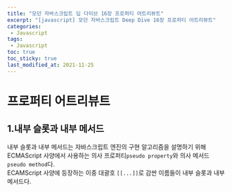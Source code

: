```yaml
---
title: "모던 자바스크립트 딥 다이브 16장 프로퍼티 어트리뷰트"
excerpt: "[javascript] 모던 자바스크립트 Deep Dive 16장 프로퍼티 어트리뷰트"
categories:
 - Javascript
tags:
 - Javascript
toc: true
toc_sticky: true
last_modified_at: 2021-11-25
---
```


# 프로퍼티 어트리뷰트

## 1.내부 슬롯과 내부 메서드
내부 슬롯과 내부 메서드는 자바스크립트 엔진의 구현 알고리즘을 설명하기 위해 ECMAScript 사양에서 사용하는 의사 프로퍼티`pseudo property`와 의사 메서드`pseudo method`다.  
ECAMScript 사양에 등장하는 이중 대괄호 `[[...]]`로 감싼 이름들이 내부 슬롯과 내부 메서드다.

